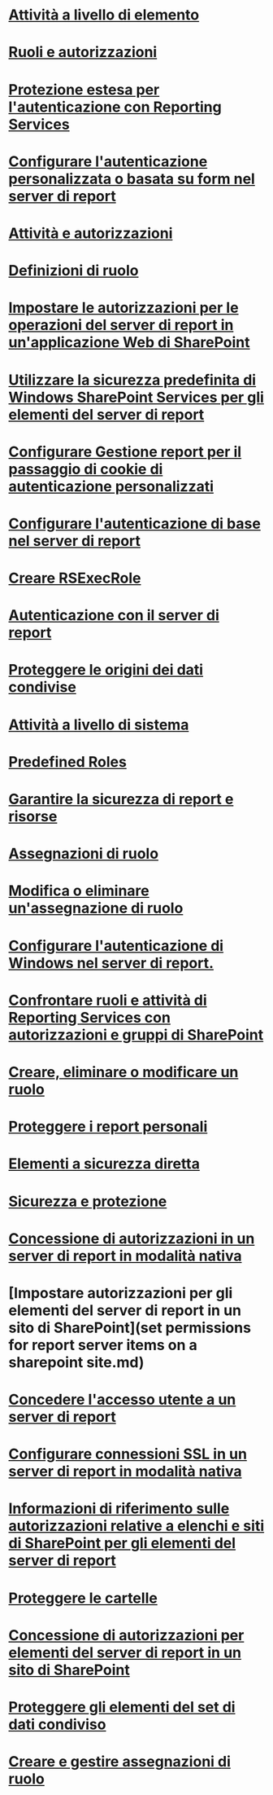 # [Attività a livello di elemento](item-level-tasks.md)
# [Ruoli e autorizzazioni](roles-and-permissions-reporting-services.md)
# [Protezione estesa per l'autenticazione con Reporting Services](extended-protection-for-authentication-with-reporting-services.md)
# [Configurare l'autenticazione personalizzata o basata su form nel server di report](configure-custom-or-forms-authentication-on-the-report-server.md)
# [Attività e autorizzazioni](tasks-and-permissions.md)
# [Definizioni di ruolo](role-definitions.md)
# [Impostare le autorizzazioni per le operazioni del server di report in un'applicazione Web di SharePoint](set-permissions-for-report-server-operations-in-a-sharepoint-web-application.md)
# [Utilizzare la sicurezza predefinita di Windows SharePoint Services per gli elementi del server di report](use-built-in-security-in-windows-sharepoint-services-for-report-server-items.md)
# [Configurare Gestione report per il passaggio di cookie di autenticazione personalizzati](configure-the-web-portal-to-pass-custom-authentication-cookies.md)
# [Configurare l'autenticazione di base nel server di report](configure-basic-authentication-on-the-report-server.md)
# [Creare RSExecRole](create-the-rsexecrole.md)
# [Autenticazione con il server di report](authentication-with-the-report-server.md)
# [Proteggere le origini dei dati condivise](secure-shared-data-source-items.md)
# [Attività a livello di sistema](system-level-tasks.md)
# [Predefined Roles](predefined-roles.md)
# [Garantire la sicurezza di report e risorse](secure-reports-and-resources.md)
# [Assegnazioni di ruolo](role-assignments.md)
# [Modifica o eliminare un'assegnazione di ruolo](modify-or-delete-a-role-assignment-report-manager.md)
# [Configurare l'autenticazione di Windows nel server di report.](configure-windows-authentication-on-the-report-server.md)
# [Confrontare ruoli e attività di Reporting Services con autorizzazioni e gruppi di SharePoint](reporting-services-roles-tasks-vs-sharepoint-groups-permissions.md)
# [Creare, eliminare o modificare un ruolo](create-delete-or-modify-a-role-management-studio.md)
# [Proteggere i report personali](secure-my-reports.md)
# [Elementi a sicurezza diretta](securable-items.md)
# [Sicurezza e protezione](reporting-services-security-and-protection.md)
# [Concessione di autorizzazioni in un server di report in modalità nativa](granting-permissions-on-a-native-mode-report-server.md)
# [Impostare autorizzazioni per gli elementi del server di report in un sito di SharePoint](set permissions for report server items on a sharepoint site.md)
# [Concedere l'accesso utente a un server di report](grant-user-access-to-a-report-server-report-manager.md)
# [Configurare connessioni SSL in un server di report in modalità nativa](configure-ssl-connections-on-a-native-mode-report-server.md)
# [Informazioni di riferimento sulle autorizzazioni relative a elenchi e siti di SharePoint per gli elementi del server di report](sharepoint-site-and-list-permission-reference-for-report-server-items.md)
# [Proteggere le cartelle](secure-folders.md)
# [Concessione di autorizzazioni per elementi del server di report in un sito di SharePoint](granting-permissions-on-report-server-items-on-a-sharepoint-site.md)
# [Proteggere gli elementi del set di dati condiviso](secure-shared-dataset-items.md)
# [Creare e gestire assegnazioni di ruolo](create-and-manage-role-assignments.md)

